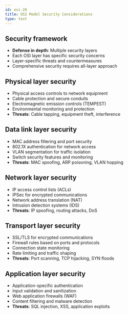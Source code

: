 ```yaml
---
id: osi-26
title: OSI Model Security Considerations
type: text
---
```



## Security framework

- **Defense in depth**: Multiple security layers
- Each OSI layer has specific security concerns
- Layer-specific threats and countermeasures
- Comprehensive security requires all-layer approach

## Physical layer security

- Physical access controls to network equipment
- Cable protection and secure conduits
- Electromagnetic emission controls (TEMPEST)
- Environmental monitoring and protection
- **Threats**: Cable tapping, equipment theft, interference

## Data link layer security

- MAC address filtering and port security
- 802.1X authentication for network access
- VLAN segmentation for traffic isolation
- Switch security features and monitoring
- **Threats**: MAC spoofing, ARP poisoning, VLAN hopping

## Network layer security

- IP access control lists (ACLs)
- IPSec for encrypted communications
- Network address translation (NAT)
- Intrusion detection systems (IDS)
- **Threats**: IP spoofing, routing attacks, DoS

## Transport layer security

- SSL/TLS for encrypted communications
- Firewall rules based on ports and protocols
- Connection state monitoring
- Rate limiting and traffic shaping
- **Threats**: Port scanning, TCP hijacking, SYN floods

## Application layer security

- Application-specific authentication
- Input validation and sanitization
- Web application firewalls (WAF)
- Content filtering and malware detection
- **Threats**: SQL injection, XSS, application exploits